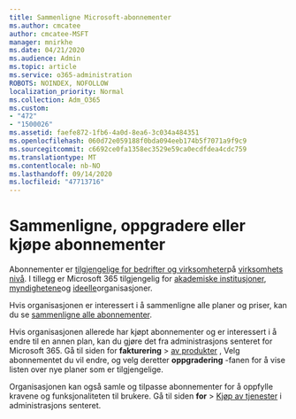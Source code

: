 ```yaml
---
title: Sammenligne Microsoft-abonnementer
ms.author: cmcatee
author: cmcatee-MSFT
manager: mnirkhe
ms.date: 04/21/2020
ms.audience: Admin
ms.topic: article
ms.service: o365-administration
ROBOTS: NOINDEX, NOFOLLOW
localization_priority: Normal
ms.collection: Adm_O365
ms.custom:
- "472"
- "1500026"
ms.assetid: faefe872-1fb6-4a0d-8ea6-3c034a484351
ms.openlocfilehash: 060d72e059188f0bda094eeb174b5f7071a9f9c9
ms.sourcegitcommit: c6692ce0fa1358ec3529e59ca0ecdfdea4cdc759
ms.translationtype: MT
ms.contentlocale: nb-NO
ms.lasthandoff: 09/14/2020
ms.locfileid: "47713716"
---
```

# <a name="compare-upgrade-or-purchase-subscriptions"></a>Sammenligne, oppgradere eller kjøpe abonnementer
  
Abonnementer er [tilgjengelige for bedrifter og virksomheter](https://products.office.com/compare-all-microsoft-office-products?tab=2)på [virksomhets nivå](https://products.office.com/business/compare-more-office-365-for-business-plans). I tillegg er Microsoft 365 tilgjengelig for [akademiske institusjoner](https://products.office.com/academic/compare-office-365-education-plans), [myndighetene](https://products.office.com/government/compare-office-365-government-plans)og [ideelle](https://products.office.com/nonprofit/office-365-nonprofit-plans-and-pricing?tab=1)organisasjoner.
  
Hvis organisasjonen er interessert i å sammenligne alle planer og priser, kan du se [sammenligne alle abonnementer](https://products.office.com/business/compare-more-office-365-for-business-plans).
  
Hvis organisasjonen allerede har kjøpt abonnementer og er interessert i å endre til en annen plan, kan du gjøre det fra administrasjons senteret for Microsoft 365. Gå til siden for **fakturering** \> [av produkter](https://go.microsoft.com/fwlink/p/?linkid=842054) , Velg abonnementet du vil endre, og velg deretter **oppgradering** -fanen for å vise listen over nye planer som er tilgjengelige.
  
Organisasjonen kan også samle og tilpasse abonnementer for å oppfylle kravene og funksjonaliteten til brukere. Gå til siden **for** \> [Kjøp av tjenester](https://go.microsoft.com/fwlink/p/?linkid=868433) i administrasjons senteret.